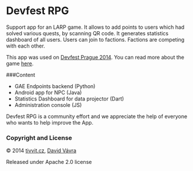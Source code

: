 # Devfest RPG

Support app for an LARP game. It allows to add points to users which had solved various quests, by scanning QR code. It generates statistics dashboard of all users. Users can join to factions. Factions are competing with each other. 
 
This app was used on [Devfest Prague 2014](http://devfest.cz). You can read more about the game [here](https://plus.google.com/100156589101321820776/posts/YRiAthtmAhB).

###Content
* GAE Endpoints backend (Python)
* Android app for NPC (Java)
* Statistics Dashboard for data projector (Dart)
* Administration console (JS)

Devfest RPG is a community effort and we appreciate the help of everyone who wants to help improve the App.

### Copyright and License 

&copy; 2014 [tivvit.cz](http://tivvit.cz), [David Vávra](http://google.com/+DavidVávra)

Released under Apache 2.0 license
